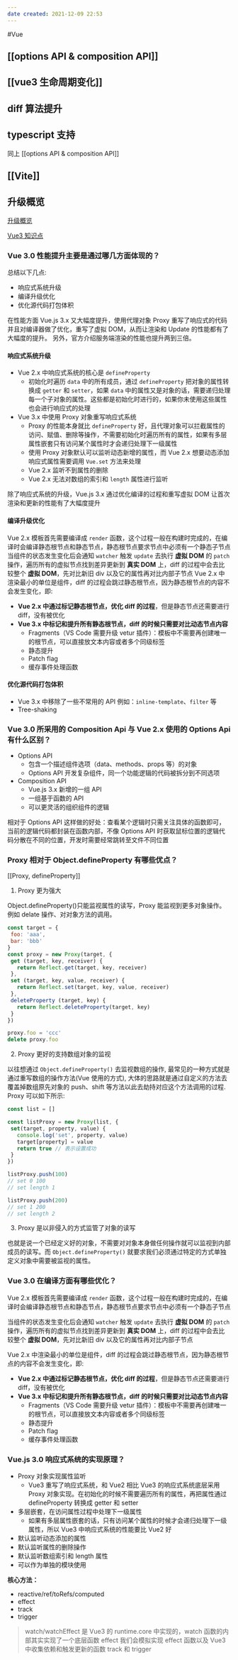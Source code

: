 ```yaml
---
date created: 2021-12-09 22:53
---
```


#Vue

## [[options API & composition API]]

## [[vue3 生命周期变化]]

## diff 算法提升

## typescript 支持

同上 [[options API & composition API]]

## [[Vite]]

## 升级概览

[升级概览](https://v3.cn.vuejs.org/guide/migration/introduction.html#%E6%A6%82%E8%A7%88)

[Vue3 知识点]([https://juejin.cn/post/6977004323742220319#heading-10](https://juejin.cn/post/6977004323742220319#heading-10))

### Vue 3.0 性能提升主要是通过哪几方面体现的？

总结以下几点:

- 响应式系统升级
- 编译升级优化
- 优化源代码打包体积

在性能方面 Vue.js 3.x 又大幅度提升，使用代理对象 Proxy 重写了响应式的代码并且对编译器做了优化，重写了虚拟 DOM，从而让渲染和 Update 的性能都有了大幅度的提升。
另外，官方介绍服务端渲染的性能也提升两到三倍。

#### 响应式系统升级

- Vue 2.x 中响应式系统的核心是 `defineProperty`
  - 初始化时遍历 `data` 中的所有成员，通过 `defineProperty` 把对象的属性转换成 `getter` 和 `setter`，如果 `data` 中的属性又是对象的话，需要递归处理每一个子对象的属性。这些都是初始化时进行的，如果你未使用这些属性也会进行响应式的处理
- Vue 3.x 中使用 Proxy 对象重写响应式系统
  - Proxy 的性能本身就比 `defineProperty` 好，且代理对象可以拦截属性的访问、赋值、删除等操作，不需要初始化时遍历所有的属性，如果有多层属性嵌套只有访问某个属性时才会递归处理下一级属性
  - 使用 Proxy 对象默认可以监听动态新增的属性，而 Vue 2.x 想要动态添加响应式属性需要调用 `Vue.set` 方法来处理
  - Vue 2.x 监听不到属性的删除
  - Vue 2.x 无法对数组的索引和 `length` 属性进行监听

除了响应式系统的升级，Vue.js 3.x 通过优化编译的过程和重写虚拟 DOM 让首次渲染和更新的性能有了大幅度提升

#### 编译升级优化

Vue 2.x 模板首先需要编译成 `render` 函数，这个过程一般在构建时完成的，在编译时会编译静态根节点和静态节点，静态根节点要求节点中必须有一个静态子节点
当组件的状态发生变化后会通知 `watcher` 触发 `update` 去执行 **虚拟 DOM** 的 `patch` 操作，遍历所有的虚拟节点找到差异更新到 **真实 DOM** 上，diff 的过程中会去比较整个 **虚拟 DOM**，先对比新旧 div 以及它的属性再对比内部子节点
Vue 2.x 中渲染最小的单位是组件，diff 的过程会跳过静态根节点，因为静态根节点的内容不会发生变化，即:

- **Vue 2.x 中通过标记静态根节点，优化 diff 的过程**，但是静态节点还需要进行 diff，没有被优化
- **Vue 3.x 中标记和提升所有静态根节点，diff 的时候只需要对比动态节点内容**
  - Fragments（VS Code 需要升级 vetur 插件）：模板中不需要再创建唯一的根节点，可以直接放文本内容或者多个同级标签
  - 静态提升
  - Patch flag
  - 缓存事件处理函数

#### 优化源代码打包体积

- Vue 3.x 中移除了一些不常用的 API 例如：`inline-template`、`filter` 等
- Tree-shaking

### Vue 3.0 所采用的 Composition Api 与 Vue 2.x 使用的 Options Api 有什么区别？

- Options API
  - 包含一个描述组件选项（data、methods、props 等）的对象
  - Options API 开发复杂组件，同一个功能逻辑的代码被拆分到不同选项
- Composition API
  - Vue.js 3.x 新增的一组 API
  - 一组基于函数的 API
  - 可以更灵活的组织组件的逻辑

相对于 Options API 这样做的好处：查看某个逻辑时只需关注具体的函数即可，当前的逻辑代码都封装在函数内部，不像 Options API 时获取鼠标位置的逻辑代码分散在不同的位置，开发时需要经常跳转至文件不同位置

### Proxy 相对于 Object.defineProperty 有哪些优点？

[[Proxy, defineProperty]]

1. Proxy 更为强大

Object.defineProperty()只能监视属性的读写，Proxy 能监视到更多对象操作。例如 delate 操作、对对象方法的调用。

```javascript
const target = {
 foo: 'aaa',
 bar: 'bbb'
}
const proxy = new Proxy(target, {
 get (target, key, receiver) {
   return Reflect.get(target, key, receiver)
 },
 set (target, key, value, receiver) {
   return Reflect.set(target, key, value, receiver)
 },
 deleteProperty (target, key) {
   return Reflect.deleteProperty(target, key)
 }
})

proxy.foo = 'ccc'
delete proxy.foo
```

2. Proxy 更好的支持数组对象的监视

以往想通过 `Object.defineProperty()` 去监视数组的操作, 最常见的一种方式就是通过重写数组的操作方法(Vue 使用的方式), 大体的思路就是通过自定义的方法去覆盖掉数组原先对象的 push、shift 等方法以此去劫持对应这个方法调用的过程. Proxy 可以如下所示:

```javascript
const list = []

const listProxy = new Proxy(list, {
 set(target, property, value) {
   console.log('set', property, value)
   target[property] = value
   return true // 表示设置成功
 }
})

listProxy.push(100)
// set 0 100
// set length 1

listProxy.push(200)
// set 1 200
// set length 2
```

3. Proxy 是以非侵入的方式监管了对象的读写

也就是说一个已经定义好的对象，不需要对对象本身做任何操作就可以监视到内部成员的读写。而 `Object.defineProperty()` 就要求我们必须通过特定的方式单独定义对象中需要被监视的属性。

### Vue 3.0 在编译方面有哪些优化？

Vue 2.x 模板首先需要编译成 `render` 函数，这个过程一般在构建时完成的，在编译时会编译静态根节点和静态节点，静态根节点要求节点中必须有一个静态子节点

当组件的状态发生变化后会通知 `watcher` 触发 `update` 去执行 **虚拟 DOM** 的 `patch` 操作，遍历所有的虚拟节点找到差异更新到 **真实 DOM** 上，diff 的过程中会去比较整个 **虚拟 DOM**，先对比新旧 div 以及它的属性再对比内部子节点

Vue 2.x 中渲染最小的单位是组件，diff 的过程会跳过静态根节点，因为静态根节点的内容不会发生变化，即:

- **Vue 2.x 中通过标记静态根节点，优化 diff 的过程**，但是静态节点还需要进行 diff，没有被优化
- **Vue 3.x 中标记和提升所有静态根节点，diff 的时候只需要对比动态节点内容**
  - Fragments（VS Code 需要升级 vetur 插件）：模板中不需要再创建唯一的根节点，可以直接放文本内容或者多个同级标签
  - 静态提升
  - Patch flag
  - 缓存事件处理函数

### Vue.js 3.0 响应式系统的实现原理？

- Proxy 对象实现属性监听
  - Vue3 重写了响应式系统，和 Vue2 相比 Vue3 的响应式系统底层采用 Proxy 对象实现。在初始化的时候不需要遍历所有的属性，再把属性通过 defineProperty 转换成 getter 和 setter
- 多层嵌套，在访问属性过程中处理下一级属性
  - 如果有多层属性嵌套的话，只有访问某个属性的时候才会递归处理下一级属性，所以 Vue3 中响应式系统的性能要比 Vue2 好
- 默认监听动态添加的属性
- 默认监听属性的删除操作
- 默认监听数组索引和 length 属性
- 可以作为单独的模块使用

**核心方法：**

- reactive/ref/toRefs/computed
- effect
- track
- trigger

> watch/watchEffect 是 Vue3 的 runtime.core 中实现的，watch 函数的内部其实实现了一个底层函数 effect
> 我们会模拟实现 effect 函数以及 Vue3 中收集依赖和触发更新的函数 track 和 trigger
